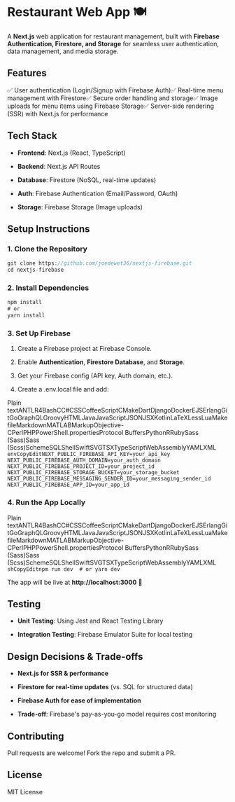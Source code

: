 **Restaurant Web App** 🍽️
==========================

A **Next.js** web application for restaurant management, built with **Firebase Authentication, Firestore, and Storage** for seamless user authentication, data management, and media storage.

**Features**
------------

✅ User authentication (Login/Signup with Firebase Auth)✅ Real-time menu management with Firestore✅ Secure order handling and storage✅ Image uploads for menu items using Firebase Storage✅ Server-side rendering (SSR) with Next.js for performance

**Tech Stack**
--------------

*   **Frontend**: Next.js (React, TypeScript)
    
*   **Backend**: Next.js API Routes
    
*   **Database**: Firestore (NoSQL, real-time updates)
    
*   **Auth**: Firebase Authentication (Email/Password, OAuth)
    
*   **Storage**: Firebase Storage (Image uploads)
    

**Setup Instructions**
----------------------

### **1\. Clone the Repository**

```javascript
git clone https://github.com/joedewet36/nextjs-firebase.git
cd nextjs-firebase
```

### **2\. Install Dependencies**

```javascript
npm install
# or
yarn install
```

### **3\. Set Up Firebase**

1.  Create a Firebase project at Firebase Console.
    
2.  Enable **Authentication**, **Firestore Database**, and **Storage**.
    
3.  Get your Firebase config (API key, Auth domain, etc.).
    
4.  Create a .env.local file and add:
    

Plain textANTLR4BashCC#CSSCoffeeScriptCMakeDartDjangoDockerEJSErlangGitGoGraphQLGroovyHTMLJavaJavaScriptJSONJSXKotlinLaTeXLessLuaMakefileMarkdownMATLABMarkupObjective-CPerlPHPPowerShell.propertiesProtocol BuffersPythonRRubySass (Sass)Sass (Scss)SchemeSQLShellSwiftSVGTSXTypeScriptWebAssemblyYAMLXML`   envCopyEditNEXT_PUBLIC_FIREBASE_API_KEY=your_api_key  NEXT_PUBLIC_FIREBASE_AUTH_DOMAIN=your_auth_domain  NEXT_PUBLIC_FIREBASE_PROJECT_ID=your_project_id  NEXT_PUBLIC_FIREBASE_STORAGE_BUCKET=your_storage_bucket  NEXT_PUBLIC_FIREBASE_MESSAGING_SENDER_ID=your_messaging_sender_id  NEXT_PUBLIC_FIREBASE_APP_ID=your_app_id   `

### **4\. Run the App Locally**

Plain textANTLR4BashCC#CSSCoffeeScriptCMakeDartDjangoDockerEJSErlangGitGoGraphQLGroovyHTMLJavaJavaScriptJSONJSXKotlinLaTeXLessLuaMakefileMarkdownMATLABMarkupObjective-CPerlPHPPowerShell.propertiesProtocol BuffersPythonRRubySass (Sass)Sass (Scss)SchemeSQLShellSwiftSVGTSXTypeScriptWebAssemblyYAMLXML`   shCopyEditnpm run dev  # or yarn dev   `

The app will be live at **http://localhost:3000** 🚀

**Testing**
-----------

*   **Unit Testing**: Using Jest and React Testing Library
    
*   **Integration Testing**: Firebase Emulator Suite for local testing
    

**Design Decisions & Trade-offs**
---------------------------------

*   **Next.js for SSR & performance**
    
*   **Firestore for real-time updates** (vs. SQL for structured data)
    
*   **Firebase Auth for ease of implementation**
    
*   **Trade-off**: Firebase's pay-as-you-go model requires cost monitoring
    

**Contributing**
----------------

Pull requests are welcome! Fork the repo and submit a PR.

**License**
-----------

MIT License
